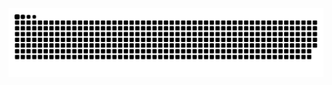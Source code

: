 <picture align="center">
    <source media="(prefers-color-scheme: dark)" srcset="https://raw.githubusercontent.com/Mateus23-silva/snake/output/github-contribution-grid-snake-dark.svg">
  <source media="(prefers-color-scheme: light)" srcset="https://raw.githubusercontent.com/Mateus23-silva/snake/output/github-contribution-grid-snake-dark.svg">
  <img align="center" alt="github contribution grid snake animation" src="https://raw.githubusercontent.com/Mateus23-silva/snake/output/github-contribution-grid-snake.svg">
</picture>
